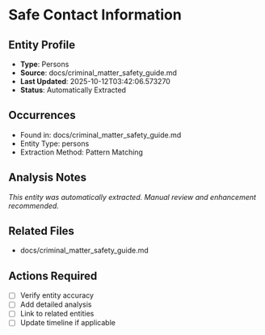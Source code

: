 # Safe Contact Information

## Entity Profile
- **Type**: Persons
- **Source**: docs/criminal_matter_safety_guide.md
- **Last Updated**: 2025-10-12T03:42:06.573270
- **Status**: Automatically Extracted

## Occurrences
- Found in: docs/criminal_matter_safety_guide.md
- Entity Type: persons
- Extraction Method: Pattern Matching

## Analysis Notes
*This entity was automatically extracted. Manual review and enhancement recommended.*

## Related Files
- docs/criminal_matter_safety_guide.md

## Actions Required
- [ ] Verify entity accuracy
- [ ] Add detailed analysis
- [ ] Link to related entities
- [ ] Update timeline if applicable
